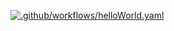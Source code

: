 [![.github/workflows/helloWorld.yaml](https://github.com/djnorcott/actionstest/actions/workflows/helloWorld.yaml/badge.svg)](https://github.com/djnorcott/actionstest/actions/workflows/helloWorld.yaml)
